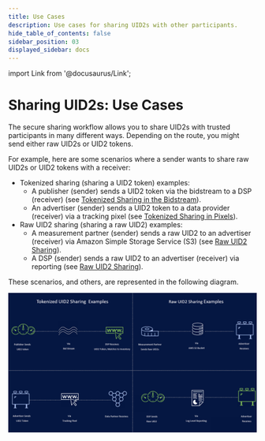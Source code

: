 ```yaml
---
title: Use Cases
description: Use cases for sharing UID2s with other participants.
hide_table_of_contents: false
sidebar_position: 03
displayed_sidebar: docs
---
```


import Link from '@docusaurus/Link';

# Sharing UID2s: Use Cases

The secure sharing workflow allows you to share UID2s with trusted participants in many different ways. Depending on the route, you might send either raw UID2s or UID2 tokens.

For example, here are some scenarios where a sender wants to share raw UID2s or UID2 tokens with a receiver:

- Tokenized sharing (sharing a UID2 token) examples:
  - A publisher (sender) sends a UID2 token via the <Link href="../ref-info/glossary-uid#gl-bidstream">bidstream</Link> to a DSP (receiver) (see [Tokenized Sharing in the Bidstream](sharing-tokenized-from-data-bid-stream.md)).
  - An advertiser (sender) sends a UID2 token to a data provider (receiver) via a tracking pixel (see [Tokenized Sharing in Pixels](sharing-tokenized-from-data-pixel.md)).
- Raw UID2 sharing (sharing a raw UID2) examples:
  - A measurement partner (sender) sends a raw UID2 to an advertiser (receiver) via Amazon Simple Storage Service (S3) (see [Raw UID2 Sharing](sharing-raw.md)).
  - A DSP (sender) sends a raw UID2 to an advertiser (receiver) via reporting (see [Raw UID2 Sharing](sharing-raw.md)).

These scenarios, and others, are represented in the following diagram.

![Illustration of Sharing Use Cases](images/SharingSlide-Examples.png)
